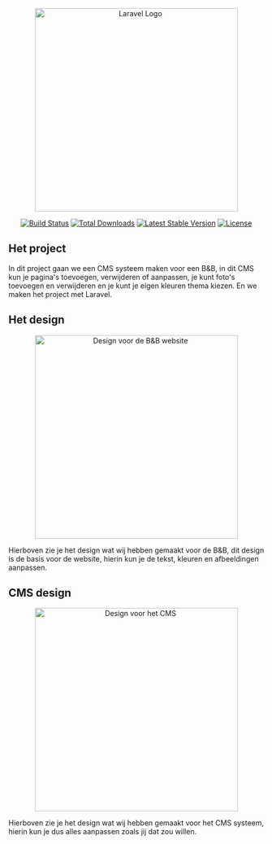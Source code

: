 <p align="center"><a href="https://laravel.com" target="_blank"><img src="https://raw.githubusercontent.com/laravel/art/master/logo-lockup/5%20SVG/2%20CMYK/1%20Full%20Color/laravel-logolockup-cmyk-red.svg" width="400" alt="Laravel Logo"></a></p>

<p align="center">
<a href="https://github.com/laravel/framework/actions"><img src="https://github.com/laravel/framework/workflows/tests/badge.svg" alt="Build Status"></a>
<a href="https://packagist.org/packages/laravel/framework"><img src="https://img.shields.io/packagist/dt/laravel/framework" alt="Total Downloads"></a>
<a href="https://packagist.org/packages/laravel/framework"><img src="https://img.shields.io/packagist/v/laravel/framework" alt="Latest Stable Version"></a>
<a href="https://packagist.org/packages/laravel/framework"><img src="https://img.shields.io/packagist/l/laravel/framework" alt="License"></a>
</p>

## Het project

In dit project gaan we een CMS systeem maken voor een B&B, in dit CMS kun je pagina's toevoegen, verwijderen of aanpassen, je kunt foto's toevoegen en verwijderen en je kunt je eigen kleuren thema kiezen.
En we maken het project met Laravel.

## Het design

<p align="center"><img scr="Readme/Design-B&B.png" width="400" alt="Design voor de B&B website"></p>

Hierboven zie je het design wat wij hebben gemaakt voor de B&B, dit design is de basis voor de website, hierin kun je de tekst, kleuren en afbeeldingen aanpassen.

## CMS design

<p align="center"><img scr="Readme/Design-CMS.png" width="400" alt="Design voor het CMS"></p>

Hierboven zie je het design wat wij hebben gemaakt voor het CMS systeem, hierin kun je dus alles aanpassen zoals jij dat zou willen.